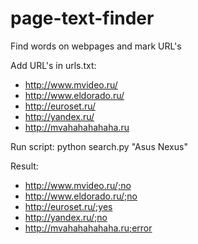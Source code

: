 # page-text-finder
Find words on webpages and mark URL's

Add URL's in urls.txt:
- http://www.mvideo.ru/
- http://www.eldorado.ru/
- http://euroset.ru/
- http://yandex.ru/
- http://mvahahahahaha.ru

Run script:
python search.py "Asus Nexus"

Result:
- http://www.mvideo.ru/;no
- http://www.eldorado.ru/;no
- http://euroset.ru/;yes
- http://yandex.ru/;no
- http://mvahahahahaha.ru;error
